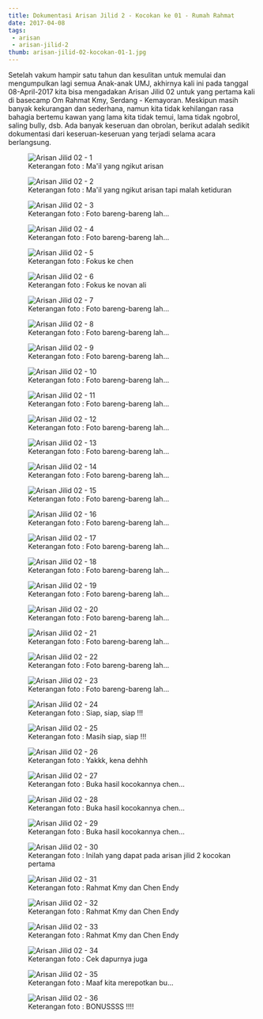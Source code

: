 ```yaml
---
title: Dokumentasi Arisan Jilid 2 - Kocokan ke 01 - Rumah Rahmat
date: 2017-04-08
tags:
 - arisan
 - arisan-jilid-2
thumb: arisan-jilid-02-kocokan-01-1.jpg
---
```


Setelah vakum hampir satu tahun dan kesulitan untuk memulai dan mengumpulkan lagi semua Anak-anak UMJ, akhirnya kali ini pada tanggal 08-April-2017 kita bisa mengadakan Arisan Jilid 02 untuk yang pertama kali di basecamp Om Rahmat Kmy, Serdang - Kemayoran.
Meskipun masih banyak kekurangan dan sederhana, namun kita tidak kehilangan rasa bahagia bertemu kawan yang lama kita tidak temui, lama tidak ngobrol, saling bully, dsb.
Ada banyak keseruan dan obrolan, berikut adalah sedikit dokumentasi dari keseruan-keseruan yang terjadi selama acara berlangsung.

<figure>
  <img class="lazy content-img" src="/story/assets/img/placeholder.png" data-src="/story/assets/img/arisan-jilid-02-kocokan-01-1.jpg" alt="Arisan Jilid 02 - 1" />
  <figcaption>Keterangan foto : Ma'il yang ngikut arisan</figcaption>
</figure>


<figure>
  <img class="lazy content-img" src="/story/assets/img/placeholder.png" data-src="/story/assets/img/arisan-jilid-02-kocokan-01-2.jpg" alt="Arisan Jilid 02 - 2" />
  <figcaption>Keterangan foto : Ma'il yang ngikut arisan tapi malah ketiduran</figcaption>
</figure>

<figure>
  <img class="lazy content-img" src="/story/assets/img/placeholder.png" data-src="/story/assets/img/arisan-jilid-02-kocokan-01-3.jpg" alt="Arisan Jilid 02 - 3" />
  <figcaption>Keterangan foto : Foto bareng-bareng lah...</figcaption>
</figure>

<figure>
  <img class="lazy content-img" src="/story/assets/img/placeholder.png" data-src="/story/assets/img/arisan-jilid-02-kocokan-01-4.jpg" alt="Arisan Jilid 02 - 4" />
  <figcaption>Keterangan foto : Foto bareng-bareng lah...</figcaption>
</figure>

<figure>
  <img class="lazy content-img" src="/story/assets/img/placeholder.png" data-src="/story/assets/img/arisan-jilid-02-kocokan-01-5.jpg" alt="Arisan Jilid 02 - 5" />
  <figcaption>Keterangan foto : Fokus ke chen</figcaption>
</figure>

<figure>
  <img class="lazy content-img" src="/story/assets/img/placeholder.png" data-src="/story/assets/img/arisan-jilid-02-kocokan-01-6.jpg" alt="Arisan Jilid 02 - 6" />
  <figcaption>Keterangan foto : Fokus ke novan ali</figcaption>
</figure>

<figure>
  <img class="lazy content-img" src="/story/assets/img/placeholder.png" data-src="/story/assets/img/arisan-jilid-02-kocokan-01-7.jpg" alt="Arisan Jilid 02 - 7" />
  <figcaption>Keterangan foto : Foto bareng-bareng lah...</figcaption>
</figure>

<figure>
  <img class="lazy content-img" src="/story/assets/img/placeholder.png" data-src="/story/assets/img/arisan-jilid-02-kocokan-01-8.jpg" alt="Arisan Jilid 02 - 8" />
  <figcaption>Keterangan foto : Foto bareng-bareng lah...</figcaption>
</figure>

<figure>
  <img class="lazy content-img" src="/story/assets/img/placeholder.png" data-src="/story/assets/img/arisan-jilid-02-kocokan-01-9.jpg" alt="Arisan Jilid 02 - 9" />
  <figcaption>Keterangan foto : Foto bareng-bareng lah...</figcaption>
</figure>

<figure>
  <img class="lazy content-img" src="/story/assets/img/placeholder.png" data-src="/story/assets/img/arisan-jilid-02-kocokan-01-10.jpg" alt="Arisan Jilid 02 - 10" />
  <figcaption>Keterangan foto : Foto bareng-bareng lah...</figcaption>
</figure>

<figure>
  <img class="lazy content-img" src="/story/assets/img/placeholder.png" data-src="/story/assets/img/arisan-jilid-02-kocokan-01-11.jpg" alt="Arisan Jilid 02 - 11" />
  <figcaption>Keterangan foto : Foto bareng-bareng lah...</figcaption>
</figure>

<figure>
  <img class="lazy content-img" src="/story/assets/img/placeholder.png" data-src="/story/assets/img/arisan-jilid-02-kocokan-01-12.jpg" alt="Arisan Jilid 02 - 12" />
  <figcaption>Keterangan foto : Foto bareng-bareng lah...</figcaption>
</figure>

<figure>
  <img class="lazy content-img" src="/story/assets/img/placeholder.png" data-src="/story/assets/img/arisan-jilid-02-kocokan-01-13.jpg" alt="Arisan Jilid 02 - 13" />
  <figcaption>Keterangan foto : Foto bareng-bareng lah...</figcaption>
</figure>

<figure>
  <img class="lazy content-img" src="/story/assets/img/placeholder.png" data-src="/story/assets/img/arisan-jilid-02-kocokan-01-14.jpg" alt="Arisan Jilid 02 - 14" />
  <figcaption>Keterangan foto : Foto bareng-bareng lah...</figcaption>
</figure>

<figure>
  <img class="lazy content-img" src="/story/assets/img/placeholder.png" data-src="/story/assets/img/arisan-jilid-02-kocokan-01-15.jpg" alt="Arisan Jilid 02 - 15" />
  <figcaption>Keterangan foto : Foto bareng-bareng lah...</figcaption>
</figure>

<figure>
  <img class="lazy content-img" src="/story/assets/img/placeholder.png" data-src="/story/assets/img/arisan-jilid-02-kocokan-01-16.jpg" alt="Arisan Jilid 02 - 16" />
  <figcaption>Keterangan foto : Foto bareng-bareng lah...</figcaption>
</figure>

<figure>
  <img class="lazy content-img" src="/story/assets/img/placeholder.png" data-src="/story/assets/img/arisan-jilid-02-kocokan-01-17.jpg" alt="Arisan Jilid 02 - 17" />
  <figcaption>Keterangan foto : Foto bareng-bareng lah...</figcaption>
</figure>

<figure>
  <img class="lazy content-img" src="/story/assets/img/placeholder.png" data-src="/story/assets/img/arisan-jilid-02-kocokan-01-18.jpg" alt="Arisan Jilid 02 - 18" />
  <figcaption>Keterangan foto : Foto bareng-bareng lah...</figcaption>
</figure>

<figure>
  <img class="lazy content-img" src="/story/assets/img/placeholder.png" data-src="/story/assets/img/arisan-jilid-02-kocokan-01-19.jpg" alt="Arisan Jilid 02 - 19" />
  <figcaption>Keterangan foto : Foto bareng-bareng lah...</figcaption>
</figure>

<figure>
  <img class="lazy content-img" src="/story/assets/img/placeholder.png" data-src="/story/assets/img/arisan-jilid-02-kocokan-01-20.jpg" alt="Arisan Jilid 02 - 20" />
  <figcaption>Keterangan foto : Foto bareng-bareng lah...</figcaption>
</figure>

<figure>
  <img class="lazy content-img" src="/story/assets/img/placeholder.png" data-src="/story/assets/img/arisan-jilid-02-kocokan-01-21.jpg" alt="Arisan Jilid 02 - 21" />
  <figcaption>Keterangan foto : Foto bareng-bareng lah...</figcaption>
</figure>

<figure>
  <img class="lazy content-img" src="/story/assets/img/placeholder.png" data-src="/story/assets/img/arisan-jilid-02-kocokan-01-22.jpg" alt="Arisan Jilid 02 - 22" />
  <figcaption>Keterangan foto : Foto bareng-bareng lah...</figcaption>
</figure>

<figure>
  <img class="lazy content-img" src="/story/assets/img/placeholder.png" data-src="/story/assets/img/arisan-jilid-02-kocokan-01-23.jpg" alt="Arisan Jilid 02 - 23" />
  <figcaption>Keterangan foto : Foto bareng-bareng lah...</figcaption>
</figure>

<figure>
  <img class="lazy content-img" src="/story/assets/img/placeholder.png" data-src="/story/assets/img/arisan-jilid-02-kocokan-01-24.jpg" alt="Arisan Jilid 02 - 24" />
  <figcaption>Keterangan foto : Siap, siap, siap !!!</figcaption>
</figure>

<figure>
  <img class="lazy content-img" src="/story/assets/img/placeholder.png" data-src="/story/assets/img/arisan-jilid-02-kocokan-01-25.jpg" alt="Arisan Jilid 02 - 25" />
  <figcaption>Keterangan foto : Masih siap, siap !!!</figcaption>
</figure>

<figure>
  <img class="lazy content-img" src="/story/assets/img/placeholder.png" data-src="/story/assets/img/arisan-jilid-02-kocokan-01-26.jpg" alt="Arisan Jilid 02 - 26" />
  <figcaption>Keterangan foto : Yakkk, kena dehhh</figcaption>
</figure>

<figure>
  <img class="lazy content-img" src="/story/assets/img/placeholder.png" data-src="/story/assets/img/arisan-jilid-02-kocokan-01-27.jpg" alt="Arisan Jilid 02 - 27" />
  <figcaption>Keterangan foto : Buka hasil kocokannya chen...</figcaption>
</figure>

<figure>
  <img class="lazy content-img" src="/story/assets/img/placeholder.png" data-src="/story/assets/img/arisan-jilid-02-kocokan-01-28.jpg" alt="Arisan Jilid 02 - 28" />
  <figcaption>Keterangan foto : Buka hasil kocokannya chen...</figcaption>
</figure>

<figure>
  <img class="lazy content-img" src="/story/assets/img/placeholder.png" data-src="/story/assets/img/arisan-jilid-02-kocokan-01-29.jpg" alt="Arisan Jilid 02 - 29" />
  <figcaption>Keterangan foto : Buka hasil kocokannya chen...</figcaption>
</figure>

<figure>
  <img class="lazy content-img" src="/story/assets/img/placeholder.png" data-src="/story/assets/img/arisan-jilid-02-kocokan-01-30.jpg" alt="Arisan Jilid 02 - 30" />
  <figcaption>Keterangan foto : Inilah yang dapat pada arisan jilid 2 kocokan pertama</figcaption>
</figure>

<figure>
  <img class="lazy content-img" src="/story/assets/img/placeholder.png" data-src="/story/assets/img/arisan-jilid-02-kocokan-01-31.jpg" alt="Arisan Jilid 02 - 31" />
  <figcaption>Keterangan foto : Rahmat Kmy dan Chen Endy</figcaption>
</figure>

<figure>
  <img class="lazy content-img" src="/story/assets/img/placeholder.png" data-src="/story/assets/img/arisan-jilid-02-kocokan-01-32.jpg" alt="Arisan Jilid 02 - 32" />
  <figcaption>Keterangan foto : Rahmat Kmy dan Chen Endy</figcaption>
</figure>

<figure>
  <img class="lazy content-img" src="/story/assets/img/placeholder.png" data-src="/story/assets/img/arisan-jilid-02-kocokan-01-33.jpg" alt="Arisan Jilid 02 - 33" />
  <figcaption>Keterangan foto : Rahmat Kmy dan Chen Endy</figcaption>
</figure>

<figure>
  <img class="lazy content-img" src="/story/assets/img/placeholder.png" data-src="/story/assets/img/arisan-jilid-02-kocokan-01-34.jpg" alt="Arisan Jilid 02 - 34" />
  <figcaption>Keterangan foto : Cek dapurnya juga</figcaption>
</figure>

<figure>
  <img class="lazy content-img" src="/story/assets/img/placeholder.png" data-src="/story/assets/img/arisan-jilid-02-kocokan-01-35.jpg" alt="Arisan Jilid 02 - 35" />
  <figcaption>Keterangan foto : Maaf kita merepotkan bu...</figcaption>
</figure>

<figure>
  <img class="lazy content-img" src="/story/assets/img/placeholder.png" data-src="/story/assets/img/arisan-jilid-02-kocokan-01-36.jpg" alt="Arisan Jilid 02 - 36" />
  <figcaption>Keterangan foto : BONUSSSS !!!!</figcaption>
</figure>

